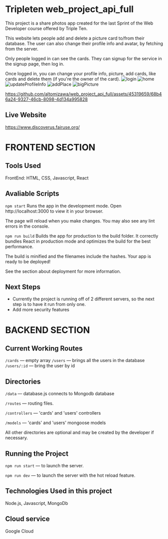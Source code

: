 # Tripleten web_project_api_full

This project is a share photos app created for the last Sprint of the Web Developer course offered by Triple Ten.

This website lets people add and delete a picture card to/from their database. The user can also change their profile info and avatar, by fetching from the server.

Only people logged in can see the cards. They can signup for the service in the signup page, then log in.

Once logged in, you can change your profile info, picture, add cards, like cards and delete them (if you're the owner of the card).
![login](https://github.com/altomizawa/web_project_api_full/assets/45319659/e77529a4-a8ba-4c3c-a370-43fd19cbde0f)
![home](https://github.com/altomizawa/web_project_api_full/assets/45319659/3f10c099-48b4-43cd-a670-a2815fc75455)
![updateProfileInfo](https://github.com/altomizawa/web_project_api_full/assets/45319659/64d7b0bb-395d-4b92-b7a4-16c9d8130063)
![addPlace](https://github.com/altomizawa/web_project_api_full/assets/45319659/0291ea8f-193d-4ff9-9c44-34d01df80e4e)
![bigPicture](https://github.com/altomizawa/web_project_api_full/assets/45319659/300d3ddd-74f0-4862-9d8e-a56fdcac11c5)


https://github.com/altomizawa/web_project_api_full/assets/45319659/68b46a24-9327-46cb-8098-4d134a995828

## Live Website
https://www.discoverus.fairuse.org/

# FRONTEND SECTION

## Tools Used

FrontEnd: HTML, CSS, Javascript, React

## Avaliable Scripts

`npm start`
Runs the app in the development mode.
Open http://localhost:3000 to view it in your browser.

The page will reload when you make changes.
You may also see any lint errors in the console.

`npm run build`
Builds the app for production to the build folder.
It correctly bundles React in production mode and optimizes the build for the best performance.

The build is minified and the filenames include the hashes.
Your app is ready to be deployed!

See the section about deployment for more information.

## Next Steps

- Currently the project is running off of 2 different servers, so the next step is to have it run from only one.
- Add more security features

# BACKEND SECTION

## Current Working Routes
`/cards` — empty array 
`/users` — brings all the users in the database
`/users/:id` — bring the user by id

## Directories

`/data` — database.js connects to Mongodb database

`/routes` — routing files.

`/controllers` — 'cards' and 'users' controllers

`/models` — 'cards' and 'users' mongoose models

All other directories are optional and may be created by the developer if necessary.

## Running the Project

`npm run start` — to launch the server.

`npm run dev` — to launch the server with the hot reload feature.


## Technologies Used in this project
Node.js, Javascript, MongoDb

## Cloud service
Google Cloud
